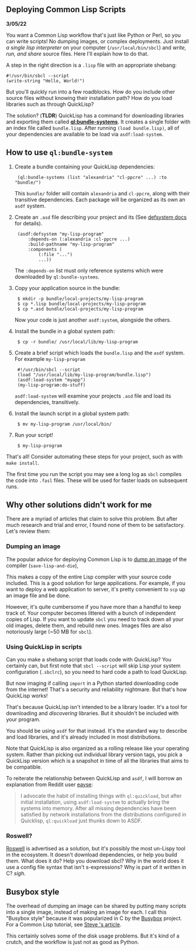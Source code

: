 Deploying Common Lisp Scripts
----------------------------
**3/05/22**

You want a Common Lisp workflow that's just like Python or Perl,
so you can write scripts!
No dumping images, or complex deployments.
Just install *a single lisp interpreter* on your computer (`/usr/local/bin/sbcl`) and 
*write, run, and share* source files.
Here I'll explain how to do that.

A step in the right direction is a `.lisp` file with an appropriate shebang:

    #!/usr/bin/sbcl --script
    (write-string "Hello, World!")
    
But you'll quickly run into a few roadblocks.
How do you include other source files without knowing their installation path?
How do you load libraries such as through QuickLisp?

The solution? (**TLDR**) QuickLisp has a command for downloading libraries and exporting them called **[ql:bundle-systems][ql-bundle]**.
It creates a single folder with an index file called `bundle.lisp`.
After running `(load bundle.lisp)`, all of your dependencies are available to be load via `asdf:load-system`.

## How to use `ql:bundle-system`

1. Create a bundle containing your QuickLisp dependencies:

        (ql:bundle-systems (list "alexandria" "cl-ppcre" ...) :to "bundle/")

    This `bundle/` folder will contain  `alexandria` and `cl-ppcre`, along with their transitive dependencies.
    Each package will be organized as its own an `asdf` system.

2. Create an `.asd` file describing your project and its (See [defsystem docs][asdf] for details).

        (asdf:defsystem "my-lisp-program"
            :depends-on (:alexandria :cl-ppcre ...)
            :build-pathname "my-lisp-program"
            :components (
                (:file "...")
                ...))

    The `:depends-on` list must only reference systems which were downloaded by `ql:bundle-systems`. 

3. Copy your application source in the bundle:

        $ mkdir -p bundle/local-projects/my-lisp-program
        $ cp *.lisp bundle/local-projects/my-lisp-program
        $ cp *.asd bundle/local-projects/my-lisp-program

    Now your code is just another `asdf:system`, alongside the others.

3. Install the bundle in a global system path:

        $ cp -r bundle/ /usr/local/lib/my-lisp-program

4. Create a brief script which loads the `bundle.lisp` and the `asdf` system. For example `my-lisp-program`

        #!/usr/bin/sbcl --script
        (load "/usr/local/lib/my-lisp-program/bundle.lisp")
        (asdf:load-system "myapp")
        (my-lisp-program:do-stuff)

    `asdf:load-system` will examine your projects `.asd` file and load its dependencies, transitively.

5. Install the launch script in a global system path:

        $ mv my-lisp-program /usr/local/bin/

6. Run your script!

        $ my-lisp-program

That's all! Consider automating these steps for your project, such as with `make install`. 

The first time you run the script you may see a long log
as `sbcl` compiles the code into `.fasl` files.
These will be used for faster loads on subsequent runs.

## Why other solutions didn't work for me 

There are a myriad of articles that claim to solve this problem.
But after much research and trial and error, I found none of them to be satisfactory.
Let's review them:

### Dumping an image 

The popular advice for deploying Common Lisp is to [dump an image][save-image] of the compiler (`save-lisp-and-die`),

This makes a copy of the entire Lisp compiler with your source code included.
This is a good solution for large applications.
For example, if you want to deploy a web application to server,
it's pretty convenient to `scp` up an image file and be done.

However, it's quite cumbersome if you have more than a handful to keep track of. 
Your computer becomes littered with a bunch of independent copies of Lisp.
If you want to update `sbcl` you need to track down all your old images, delete them, and rebuild new ones.
Images files are also notoriously large (~50 MB for `sbcl`).

### Using QuickLisp in scripts

Can you make a shebang script that loads code with QuickLisp?
You certainly can, but first note that `sbcl --script` will skip Lisp your system configuration (`.sbclrc`),
so you need to hard code a path to load QuickLisp. 

But now imaging if calling `import` in a Python started downloading code from the internet!
That's a security and reliability nightmare.
But that's how QuickLisp works!

That's because QuickLisp isn't intended to be a library loader. 
It's a tool for downloading and *discovering* libraries.
But it shouldn't be included with your program.

You should be using `asdf` for that instead.
It's the standard way to describe and load libraries,
and it's already included in most distributions.

Note that QuickLisp is also organized as a rolling release like your operating system.
Rather than picking out individual library version tags, you pick a QuickLisp version which 
is a snapshot in time of all the libraries that aims to be compatible.

To reiterate the relationship between QuickLisp and `asdf`,
I will borrow an explanation from Reddit user [eayse][reddit]: 

> I advocate the habit of installing things with `ql:quickload`, but after initial installation, using `asdf:load-system` to actually bring the systems into memory.
> After all missing dependencies have been satisfied by network installations from the distributions configured in Quicklisp, `ql:quickload` just thunks down to ASDF.

### Roswell?

[Roswell][roswell] is advertised as a solution, but it's possibly the most un-Lispy tool in the ecosystem.
It doesn't download dependencies, or help you build them.
What does it do? Help you download sbcl?
Why in the world does it use a config file syntax that isn't s-expressions?
Why is part of it written in C?
*sigh*.

## Busybox style

The overhead of dumping an image can be shared by putting many scripts into a single image, instead of making an image for each.
I call this "Busybox style" because it was popularized in C by the [Busybox][busybox] project.
For a Common Lisp tutorial, see [Steve 's article][small-cli].

This certainly solves some of the disk usage problems.
But it's kind of a crutch, and the workflow is just not as good as Python. 

[asdf]: https://asdf.common-lisp.dev/asdf.html#Defining-systems-with-defsystem
[buildapp]: https://www.xach.com/lisp/buildapp/
[small-cli]: https://stevelosh.com/blog/2021/03/small-common-lisp-cli-programs/
[ql-bundle]: https://www.quicklisp.org/beta/bundles.html
[save-image]: https://lispcookbook.github.io/cl-cookbook/scripting.html
[reddit]: https://old.reddit.com/r/lisp/comments/iai2ab/repairing_asdf_package_storage/g1pnxdt/
[roswell]: https://roswell.github.io/Roswell-as-a-Scripting-Environment.html
[busybox]: https://fare.livejournal.com/184127.html
[ql]: https://www.quicklisp.org/beta/

